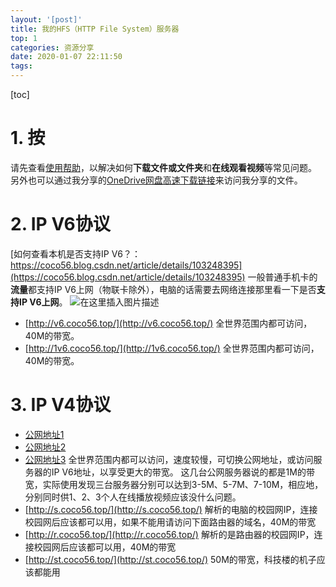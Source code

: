 ```yaml
---
layout: '[post]'
title: 我的HFS（HTTP File System）服务器
top: 1
categories: 资源分享
date: 2020-01-07 22:11:50
tags:
---
```

[toc]

# 1. 按

请先查看[使用帮助](https://coco56.blog.csdn.net/article/details/100619737)，以解决如何**下载文件或文件夹**和**在线观看视频**等常见问题。
另外也可以通过我分享的[OneDrive网盘高速下载链接](https://coco56.gitee.io/blog/OneDrive/)来访问我分享的文件。

# 2. IP V6协议

[如何查看本机是否支持IP V6？：https://coco56.blog.csdn.net/article/details/103248395](https://coco56.blog.csdn.net/article/details/103248395)
一般普通手机卡的**流量**都支持IP V6上网（物联卡除外），电脑的话需要去网络连接那里看一下是否**支持IP V6上网**。
![在这里插入图片描述](https://img-blog.csdnimg.cn/20200203182510793.png?x-oss-process=image/watermark,type_ZmFuZ3poZW5naGVpdGk,shadow_10,text_aHR0cHM6Ly9jb2NvNTYuYmxvZy5jc2RuLm5ldA==,size_16,color_FFFFFF,t_70)

* [http://v6.coco56.top/](http://v6.coco56.top/)
全世界范围内都可访问，40M的带宽。
* [http://1v6.coco56.top/](http://1v6.coco56.top/)
全世界范围内都可访问，40M的带宽。

# 3. IP V4协议

* [公网地址1](http://sz.coco56.top:22273/)
* [公网地址2](http://sz.coco56.top:39688/)
* [公网地址3](http://sz.coco56.top:44165/)
全世界范围内都可以访问，速度较慢，可切换公网地址，或访问服务器的IP V6地址，以享受更大的带宽。
这几台公网服务器说的都是1M的带宽，实际使用发现三台服务器分别可以达到3-5M、5-7M、7-10M，相应地，分别同时供1、2、3个人在线播放视频应该没什么问题。
* [http://s.coco56.top/](http://s.coco56.top/)
解析的电脑的校园网IP，连接校园网后应该都可以用，如果不能用请访问下面路由器的域名，40M的带宽
* [http://r.coco56.top/](http://r.coco56.top/)
解析的是路由器的校园网IP，连接校园网后应该都可以用，40M的带宽
* [http://st.coco56.top/](http://st.coco56.top/)
50M的带宽，科技楼的机子应该都能用
